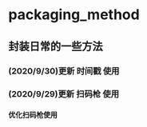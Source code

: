 # packaging_method
## 封装日常的一些方法
### (2020/9/30)更新 时间戳 使用
### (2020/9/29)更新 扫码枪 使用
#### 优化扫码枪使用 ####
